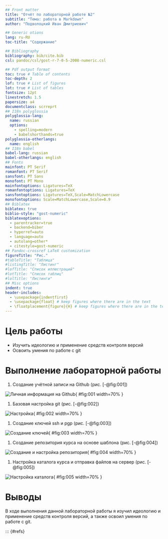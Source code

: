 ```yaml
---
## Front matter
title: "Отчёт по лабораторной работе №2"
subtitle: "Тема: работа в Markdown"
author: "Подволоцкий Иван Дмитриевич"

## Generic otions
lang: ru-RU
toc-title: "Содержание"

## Bibliography
bibliography: bib/cite.bib
csl: pandoc/csl/gost-r-7-0-5-2008-numeric.csl

## Pdf output format
toc: true # Table of contents
toc-depth: 2
lof: true # List of figures
lot: true # List of tables
fontsize: 12pt
linestretch: 1.5
papersize: a4
documentclass: scrreprt
## I18n polyglossia
polyglossia-lang:
  name: russian
  options:
	- spelling=modern
	- babelshorthands=true
polyglossia-otherlangs:
  name: english
## I18n babel
babel-lang: russian
babel-otherlangs: english
## Fonts
mainfont: PT Serif
romanfont: PT Serif
sansfont: PT Sans
monofont: PT Mono
mainfontoptions: Ligatures=TeX
romanfontoptions: Ligatures=TeX
sansfontoptions: Ligatures=TeX,Scale=MatchLowercase
monofontoptions: Scale=MatchLowercase,Scale=0.9
## Biblatex
biblatex: true
biblio-style: "gost-numeric"
biblatexoptions:
  - parentracker=true
  - backend=biber
  - hyperref=auto
  - language=auto
  - autolang=other*
  - citestyle=gost-numeric
## Pandoc-crossref LaTeX customization
figureTitle: "Рис."
#tableTitle: "Таблица"
#listingTitle: "Листинг"
#lofTitle: "Список иллюстраций"
#lotTitle: "Список таблиц"
#lolTitle: "Листинги"
## Misc options
indent: true
header-includes:
  - \usepackage{indentfirst}
  - \usepackage{float} # keep figures where there are in the text
  - \floatplacement{figure}{H} # keep figures where there are in the text
---
```


# Цель работы

- Изучить идеологию и применение средств контроля версий
- Освоить умения по работе с git

# Выполнение лабораторной работы

1. Создание учётной записи на Github (рис. [-@fig:001])

![Личная информация на Github](image/1.png){ #fig:001 width=70% }

1. Базовая настройка git (рис. [-@fig:002])

![Настройка](image/2.png){ #fig:002 width=70% }

1. Создание ключей ssh и pgp (рис. [-@fig:003])

![Создание ключей](image/3.png){ #fig:003 width=70% }

1. Создание репозитория курса на основе шаблона (рис. [-@fig:004])

![Создание и настройка репозитория](image/4.png){ #fig:004 width=70% }

1. Настройка каталога курса и отправка файлов на сервер (рис. [-@fig:005])

![Настройка каталога](image/5.png){ #fig:005 width=70% }

# Выводы

В ходе выполнения данной лабораторной работы я изучил идеологию и применение
средств контроля версий, а также освоил умения по работе с git.


::: {#refs}
